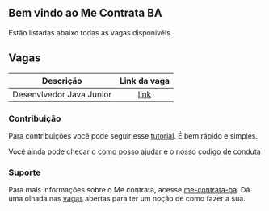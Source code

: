 ## Bem vindo ao Me Contrata BA

Estão listadas abaixo todas as vagas disponivéis.

## Vagas

| Descrição  |  Link da vaga  |
| ------------------- | :-------------------: |
|  Desenvlvedor Java Junior |  [link](https://github.com/ssamuel07/me-contrata-ba/blob/gh-pages/JAVA-JUNIOR.md) |

### Contribuição

Para contribuições você pode seguir esse [tutorial](https://github.com/ssamuel07/me-contrata-ba/tree/gh-pages#cadastrando-uma-vaga). É bem rápido e simples.

Você ainda pode checar o [como posso ajudar](https://github.com/ssamuel07/me-contrata-ba/blob/master/docs/como-posso-ajudar.md) e o nosso [codigo de conduta](https://github.com/ssamuel07/me-contrata-ba/blob/master/docs/CODE_OF_CONDUCT.md)

### Suporte

Para mais informações sobre o Me contrata, acesse [me-contrata-ba](https://github.com/joaldotavares/me-contrata-ba).
Dá uma olhada nas [vagas](https://github.com/ssamuel07/me-contrata-ba/tree/gh-pages) abertas para ter um noção de como fazer a sua.</br>
